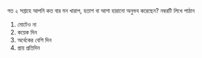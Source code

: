 গত ২ সপ্তাহে আপনি কত বার মন খারাপ, হতাশ বা আশা হারানো অনুভব করেছেন?
নম্বরটি লিখে পাঠান
1. মোটেও না
2. কয়েক দিন
3. অর্ধেকের বেশি দিন
4. প্রায় প্রতিদিন

